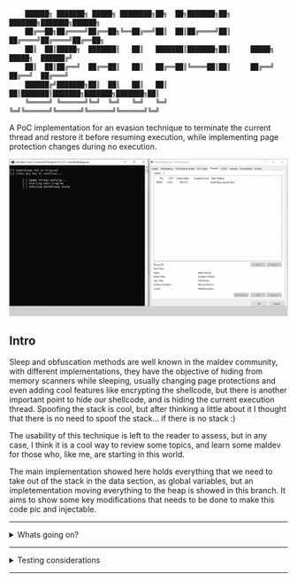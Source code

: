         ██████╗ ███████╗ █████╗ ████████╗██╗  ██╗███████╗██╗     ███████╗███████╗██████╗ 
        ██╔══██╗██╔════╝██╔══██╗╚══██╔══╝██║  ██║██╔════╝██║     ██╔════╝██╔════╝██╔══██╗
        ██║  ██║█████╗  ███████║   ██║   ███████║███████╗██║     █████╗  █████╗  ██████╔╝
        ██║  ██║██╔══╝  ██╔══██║   ██║   ██╔══██║╚════██║██║     ██╔══╝  ██╔══╝  ██╔═══╝ 
        ██████╔╝███████╗██║  ██║   ██║   ██║  ██║███████║███████╗███████╗███████╗██║     
        ╚═════╝ ╚══════╝╚═╝  ╚═╝   ╚═╝   ╚═╝  ╚═╝╚══════╝╚══════╝╚══════╝╚══════╝╚═╝     
                                                                                 


A PoC implementation for an evasion technique to terminate the current thread and restore it before resuming execution, while implementing page protection changes during no execution.

![](assets/ezgif-5-ee95c9b3b0.gif)

## Intro

Sleep and obfuscation methods are well known in the maldev community, with different implementations, they have the objective of hiding from memory scanners while sleeping, usually changing page protections and even adding cool features like encrypting the shellcode, but there is another important point to hide our shellcode, and is hiding the current execution thread. 
Spoofing the stack is cool, but after thinking a little about it I thought that there is no need to spoof the stack… if there is no stack :)

The usability of this technique is left to the reader to assess, but in any case, I think it is a cool way to review some topics, and learn some maldev for those who, like me, are starting in this world.

The main implementation showed here holds everything that we need to take out of the stack in the data section, as global variables, but an impletementation moving everything to the heap is showed in this branch. It aims to show some key modifications that needs to be done to make this code pic and injectable. 

---
<details>
<summary> Whats going on? </summary>

## First of all

Everything stated here comes from my understanding of the different topics covered, either from reading or experience during development. Im aware that Im not an expert and the last thing I want to do is spread misinformation, so if you think that something is not correct, I would love you to make me aware of it, you can contact me on twitter, or opening issues in this repo. Thank you very much for your understanding. :)

## Basics

The main objective of this technique is clear, terminating the current thread and restoring it before resuming execution, but what exactly does this mean, and which new constraints it puts in place?

To be able to restore the execution, we need to save two things before terminating the thread, first, the CPU state, and secondly the stack, and effectively set them up again after the new thread is launched.

I talked about new constraints that will appear in this techniche, and there are two big ones: First we need to store outside the stack anything that is needed from the moment the thread terminates until the stack is restored, and as you will see, it creates some new challenges.

Second, we always need at least another thread running in our process, since we are terminating our thread, if there are no other threads the process will end. I don't think this a big problem, since most agents are injected in other processes, we can assume that this process will keep at least one thread running.

## DeathSleep components:

We can view on this POC 4 core functions:
* **Main program:** This is where you would write your agent code, and it's the portion of the code that will make use of DeathSleep
* **Awake function:** this is the entry point of all our threads, and it's in charge of saving the starting point of the stack that we will be restoring. Also, it's in charge of restoring the stack and CPU context when it's needed, or just launching our main program.
* **DeathSleep:** this is the main function of this technique, and is in charge of backing up the thread context and stack, and also setting everything up for the magic to happen.
* **Rebirth:** A simple function only in charge of launching our new threads.

## Saving the stack.

When we are about to save the stack, a question is raised: how much of the stack needs to be saved?

Lets review first what is in the stack after we called the DeathSleep function (this is the function that saves the context, stack and prepares everything for the obfuscation and restoration)

![](assets/image_1.PNG)
  
As we can see, every function has three parts:

* **Shadow space:** this is a 32 bytes space, allocated by the caller, but used by the callee. As far as I know and I could see, its main function is to hold, if needed, the arguments passed to the callee function in registers, but it can be used for anything the callee function decides.
* **Return address:** this is the address of the next instruction to be executed in the caller function, pushed by the CALL instruction, so the RET instruction in the callee will just take this address and “jump” to it when it ends.
* **Function stack space:** This is the space reserved by the callee to store the value of registers that need to be restored and the value of its local variables.

The minimum portion of the stack that we obviously need to save is everything inside our main program, that means its shadow space, its return address and everything until the DeathSleep function.
Anything before that is not really required (saving the stack used by the entry function has its advantages, but we will discuss that later), as that is the stack used by windows routines for launching our new thread.
Apart from this, I decided to also store the shadow space of the DeathSleep function (not really needed, but it makes the calculation of the Rsp at the moment of waking up easier).

So at the end, we are saving this:
  
![](assets/image_2.PNG)

## How to find our stack addresses:

Every function on a standart compilation should be composed of 3 parts, the prologue, the function code, and the epilogue.

The Rsp (stack pointer), should only be modified on the function prologue and epilogue. The prologue increases the stack pointer (remember increasing the stack means reducing addresses, since they go in opposite directions), to save registers, to hold all its local variables and then to hold the shadow space, and the epilogue does exactly the opposite.

This means that the stack pointer inside the function code should always point to the end of the shadow space (purple on the above image), and the sum of the stack size of the function and the shadow space can be found by calculating how much the prologue increases the stack pointer. This value can be easily calculated using the information held in the unwind tables, an explanation about their usage is something we will not cover here, but as a summary, those tables are used to allow any other thread or process to correctly move through the stack to see its content, to handle exceptions or to analyze it.

## Capturing and preparing the context to restore.

Capturing the context is probably one of the easiest things to do, as we can simply do RtlCaptureContext() at the first line of DeathSleep, before any modification is done to the non-volatile registers.
We still need to do two modifications to the context where we will restore the execution.

The first one will be modifying its Rip, as you remember, this is the register that holds the next instruction to run, and if we just leave this unmodified, execution will resume inside the DeathSleep function. What we will be doing is changing the Rip to hold the return address of DeathSleep, which is pointed by the current Rsp displaced the size increased in the epilogue (green + purple areas in the images above).

The second modification will be done when the thread is restored, and it implies setting the Rsp to point to the top of our restored stack; this will be done during the restoration phase, since we don't know where our new stack will be placed. The value will simply be the end address of our restored stack, since as we discussed later, we copied also the shadow space reserved by the caller of DeathSleep, and that's exactly the value of RSP before the call to DeathSleep.

## Restoring our stack:

Once we reach the point of waking up, just before resuming execution, we need to put our saved stack in place. 
As we already know our saved stack starts at the address captured by the awake function, so the new captured address will be the starting point where we will be placing our saved stack, but this raises a problem, any call to a function after we placed our old stack would modify it and break it, and doing the cleanup here is really convenient, specially freeing the heap used to hold our stack backup.
This means that we need to move our current Rsp and also the parts of the stack that we are currently using to a place outside where we will place our restored stack. 
Trying to make it clearer here is the problem:
  
![](assets/image_3.PNG)
  
And here is my solution, just move everything away:
  
![](assets/image_4.PNG)
  
## Restoring the context:

  After we did all the hard work, the last thing to do is using NtContinue, this function allows us to change the current context with our previously captured and modified context, setting the RIP right after the call to DeathSleep, all the register should have the same values as they had when calling DeathSleep, and RSP should be pointing at the top of the stack.


## Scheduling the restoration process: Using thread pool API.

Okay, we know the basics of what we need to do to store and restore the current thread, but we need somehow be able to run all of this even when we have no threads.
Here is where we meet our lovely Thread Pool API, a tool given by Windows, that will allow us to queue tasks (functions with one argument max) to a group of threads (a pool) that will be fully managed by the operating system.
If you have seen Ekko, you can see that it uses this API, so… let's implement it the same way.

Everything worked fine, but there was one problem, a worker was still up even after ending the execution of its queued tasks. This was a problem, since I wanted to destroy all the threads our program could generate, so this was not the way to go. 

After digging a little, I discovered that the thread pool API, used in Ekko, was an old version, and there was a new one with some more capabilities, and, between them, a function that will effectively solve our problem: CloseThreadPool(). This new API allows us to create our own pool, and destroy them after using them, terminating all the used workers. It gives another two advantages: setting a maximum number of threads and cleaning groups.
Setting a maximum number of threads would allow us to execute all our tasks sequentially, as long as they are queued with any time difference. 
The cleaning groups are useful to make the cleanup easier after everything is done.

So… it's everything done? Well, at this point the thread is terminated, and we are queuing the rebirth function which creates the new thread with awake as its entry point, restores the previous state  and closes the pool, so far so good!

## Changing memory permissions, redirecting execution.

When I ended with everything that we discussed before, I thought the hard part was solved, since this part was already solved by previous techniques, but ooh boi, I didn't know what was coming.

The main problem is that we need to offload it outside of our code, since we are changing the memory protection to RW (read-write), if we call VirtualProtect(), when the function returns, our process will crash (we can't execute instructions in RW pages), so we need to find a way to execute this from somewhere else, and make it return also to some RX(read-execute) pages (and the same thing happens when coming back).
Obviously, we will be using the thread pool API for this too, but there is a problem, we can only give one argument to our tasks, and VirtualProtect() takes 4.

For this we will be using NtContinue() again, the first time I saw this use for this function was on [Foliage](https://github.com/SecIdiot/FOLIAGE), but it is also used in [Ekko](https://github.com/Cracked5pider/Ekko). 
NtContinue(), as we saw before, allows us to set some context to the thread that calls it, and with some clever tweaking, it can “call” a function with multiple arguments, by using only one (very convenient for the thread pool API). 
The main idea is to set the RIP to the start address of the function, and, since the windows x64 calling convention passes the first four arguments in registers (rcx, rdx, r8, r9, in that order), just put your arguments on the context structure you will pass to NtContinue and, and it will effectively simulate a call to a function.
The last thing we have to take care when using NtContinue is the Rsp, since, as we saw before, this address should hold the return address when a function is called.

So the first thing we need for NtContinue to work is to get a context, we could craft it manually, but we would find a problem, finding the value for Rsp, that when passed to our function, will point to the address that will be used by RET to return. 
Our tasks will work in a different thread, so we don't know where its stack will be placed.
The solution (carefully stolen from [Ekko](https://github.com/Cracked5pider/Ekko), thank you very much :P) is taking a copy of the context inside a worker with RtlCaptureContext(), and increase the stack pointer of the context obtained by 8, so it will point to the address introduced in the stack by CALL RtlCaptureContext(), and which is the return address of this last function, and we can use it as the return address of all our functions.

Okay this is nice, but what happens when we can not do this modification to the Rsp?
That's what happens when we deobfuscate, we will be in a new thread, so the old context's Rsp is useless. We need a new context, taken from the new thread, but we can't use the old trick of modifying the Rsp to point to the correct address.

## Rop Chains

So we can not modify the context obtained, but that doesn't mean it is useless, in reality we will be using it, but in a different way. If we just restore that context with NtContinue(), without modifying its Rip, it will just redirect the execution to the next instruction after the call to RtlCaptureContext(), and with a correct Rsp, so we can use it after our calls to NtContinue() with modified contexts, to be able to correctly end the execution of our tasks.
For doing this we will be using a Rop chain, by setting the Rsp of our first context to point to a manually crafted stack, that will hold everything we need to redirect execution until the second NtContinue() call that will set the correct context to end.

This is how our crafted stack should look like:
  
 ![](assets/image_5.PNG)

We are making use of 2 rop gadgets, one for fixing or “jumping” over the shadow space of our function, and the second one is in charge of placing the argument for NtContinue in rcx, and then returning to it.

Finding this 2 rop gadget is quite easy, the one for fixing the shadow space is just the epilogue of almost any function (i found more than 500 hits only in Ntdll), since as we saw before, epilogues are designed mainly to reduce the Rsp, and the second one is just a pop rcx; ret; which is 2 bytes, and also found a couple ones between Ntdll and Kernel32 dlls.

## A little reversing to the thread pool Api

As we saw, using NtContinue only needs to have its first argument filled to work, and this is perfect with the old thread pool API, but in the new thread pool API, the arguments are passed in the second position, so yeah, this alone wont work.

After some hours without knowing how to solve this last problem, it came to my mind that both apis used the same functions in some cases, and that made me think that they could be more similar than they could appear, so I decided to investigate what were the relation between them.

For the old api we are using CreateTimerQueueTimer() to queue our tasks, and in the new one, we need two functions to do the same:
CreateThreadpoolTimer(), that will take the callback function and the argument to pass to it, and will return a pointer to a  TP_TIMER structure that describes the task, and a second function to queue the task: 
SetThreadpoolTimer(), that will take the previous pointer and a pointer FILETIME structure that describes when the task will be executed.

If we reverse this functions, we will find this: 

  ![](assets/image_6.PNG)
  ![](assets/image_7.PNG)

So as we can see CreateThreadpoolTimer() is just a fancy wrapper for TpAllocTimer(), and SetThreadpoolTimer() is just a forwarder to TpSetTimer().

Now let's check the insides of CreateTimerQueueTimer().
At first, it is just another fancy wrapper to a function in Ntdll, RtlCreateTimer(), and here is where the magic happens. This is a bigger function but here is the gold that we were looking at:

  ![](assets/image_8.PNG)
  
As you can see, inside this function there is effectively a call to TpAllocTimer() and to TpSetTimer(), which is similar to saying that it is calling CreateThreadpoolTimer() and SetThreadpoolTimer() inside it. As we can see the function that we are queuing is not directly the callback we have given to the function, it is setting RtlpTpTimerCallback() as the callback. 
If you didn't realize yet what all of this means, is that we are using CreateThreadpoolTimer() to queue a function that receives its arguments in the second position, RtlpTpTimerCallback(), that will execute another function with its arguments in the first position.

So the only thing that we still need to understand is how the callback information is passed to RtlpTpTimerCallback(), and after some reversing I ended with the following structure, that surprise surprise, IT WORKS!

  ![](assets/image_9.PNG)
  
Now we can call functions that receive their arguments in the first position and at the same time we are able to close our pools, and leave no threads running, win win.
Is important to note that this function is not exported in Ntdll, so I decided to find it by its byte form inside the dll.


So this is the end, and with everything reviewed, I think I gave the core ideas that came throw my mind while developing this POC, and why everything was done in the way I did it.

## Wish you have enjoyed :)

  </details>
  
---

<details>
<summary> Testing considerations </summary>

This code was tested only with MSCV compiler and linker, since this POC is heavily dependend on how it was compiled, I recomend using this same tool, and I dont ensure it will work with other compilers out of the box.
  
</details>

---



